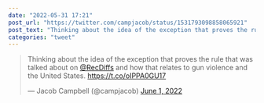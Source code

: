 ```yaml
---
date: "2022-05-31 17:21"
post_url: "https://twitter.com/campjacob/status/1531793098858065921"
post_text: "Thinking about the idea of the exception that proves the rule that was talked about on @RecDiffs and how that relates to gun violence and the United States. https://t.co/oIPPA0GU17"
categories: "tweet"
---
```


<blockquote class="twitter-tweet"><p lang="en" dir="ltr">Thinking about the idea of the exception that proves the rule that was talked about on <a href="https://twitter.com/RecDiffs?ref_src=twsrc%5Etfw">@RecDiffs</a> and how that relates to gun violence and the United States. <a href="https://t.co/oIPPA0GU17">https://t.co/oIPPA0GU17</a></p>&mdash; Jacob Campbell (@campjacob) <a href="https://twitter.com/campjacob/status/1531793098858065921?ref_src=twsrc%5Etfw">June 1, 2022</a></blockquote> <script async src="https://platform.twitter.com/widgets.js" charset="utf-8"></script> 
